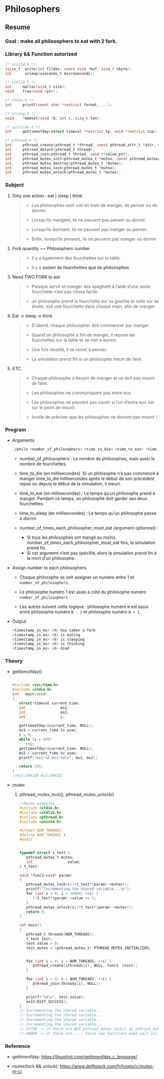 # Philosophers

## Resume

### Goal : make all philosophers to eat with 2 fork.

### Library && Function autorized

```c
/* unistd.h */
ssize_t  write(int fildes, const void *buf, size_t nbyte);
int      usleep(useconds_t microseconds);

/* stdlib.h */
int		malloc(size_t size);
void    free(void *ptr);

/* stdio.h */
int		printf(const char *restrict format, ...);

/* string.h */
void	*memset(void *b, int c, size_t len);

/* sys/time.h */
int		gettimeofday(struct timeval *restrict tp, void *restrict tzp);

/* pthread.h */
int		pthread_create(pthread_t *thread, const pthread_attr_t *attr, void *(*start_routine)(void *), void *arg);
int		pthread_detach(pthread_t thread);
int		pthread_join(pthread_t thread, void **value_ptr);
int		pthread_mutex_init(pthread_mutex_t *mutex, const pthread_mutexattr_t *attr);
int		pthread_mutex_destroy(pthread_mutex_t *mutex);
int		pthread_mutex_lock(pthread_mutex_t *mutex);
int		pthread_mutex_unlock(pthread_mutex_t *mutex);

```

### Subject

1. Only one action : eat | sleep | think

   > - Les philosophes sont soit en train de manger, de penser ou de dormir.
   >
   > - Lorsqu’ils mangent, ils ne peuvent pas penser ou dormir.
   >
   > - Lorsqu’ils dorment, ils ne peuvent pas manger ou penser.
   >
   > - Enfin, lorsqu’ils pensent, ils ne peuvent pas manger ou dormir

2. Fork quantity == Philosophers number

   > - Il y a également des fourchettes sur la table.
   >
   > - Il y a <strong>autant de fourchettes que de philosophes</strong>

3. Need TWO FORK to eat

   > - Puisque servir et manger des spaghetti à l’aide d’une seule fourchette n’est pas chose facile
   >
   > - un philosophe prend la fourchette sur sa gauche et celle sur sa droite, soit une fourchette dans chaque main, afin de manger.

4. Eat -> sleep -> think

   > - D'abord, chaque philosopher doit commencer par manger
   >
   > - Quand un philosophe a fini de manger, il repose les fourchettes sur la table et se met à dormir.
   >
   > - Une fois réveillé, il se remet à penser.
   >
   > - La simulation prend fin si un philosophe meurt de faim.

5. ETC.

   > - Chaque philosophe a besoin de manger et ne doit pas mourir de faim.
   >
   > - Les philosophes ne communiquent pas entre eux.
   >
   > - Les philosophes ne peuvent pas savoir si l’un d’entre eux est sur le point de mourir.
   >
   > - Inutile de préciser que les philosophes ne doivent pas mourir !

### Program

- Arguments

  ```sh
  ./philo <number_of_philosophers> <time_to_die> <time_to_eat> <time_to_sleep> [number_of_times_each_philosopher_must_eat]
  ```

  - number_of_philosophers : Le nombre de philosophes, mais aussi le nombre de fourchettes.

  - time_to_die (en millisecondes) :Si un philosophe n’a pas commencé à manger time_to_die millisecondes après le début de son précédent repas ou depuis le début de la simulation, il meurt.

  - time_to_eat (en millisecondes) : Le temps qu’un philosophe prend à manger. Pendant ce temps, un philosophe doit garder ses deux fourchettes.

  - time_to_sleep (en millisecondes) : Le temps qu’un philosophe passe à dormir.

  - number_of_times_each_philosopher_must_eat (argument optionnel) :
    - Si tous les philosophes ont mangé au moins number_of_times_each_philosopher_must_eat fois, la simulation prend fin.
    - Si cet argument n’est pas spécifié, alors la simulation prend fin à la mort d’un philosophe.

- Assign number to each philosophers

  - Chaque philosophe se voit assigner un numéro entre 1 et `number_of_philosophers`.

  - Le philosophe numéro 1 est assis à côté du philosophe numéro `number_of_philosophers`.

  - Les autres suivent cette logique : philosophe numéro `N` est assis entre philosophe numéro `N - 1` et philosophe numéro `N + 1`.

- Output
  ```bash
  <timestamp_in_ms> <X> has taken a fork
  <timestamp_in_ms> <X> is eating
  <timestamp_in_ms> <X> is sleeping
  <timestamp_in_ms> <X> is thinking
  <timestamp_in_ms> <X> died
  ```

### Theory

- gettiemofday()

  ```c

  #include <sys/time.h>
  #include <stdio.h>
  int	main(void)
  {
     struct timeval	current_time;
     int				ms1;
     int				ms2;
     int				i;

     gettimeofday(&current_time, NULL);
     ms1 = current_time.tv_usec;
     i = 0;
     while (i < 999)
        ++i;
     gettimeofday(&current_time, NULL);
     ms2 = current_time.tv_usec;
     printf("ms1:%d ms2:%d\n", ms1, ms2);

     return (0);
  }
  //ms1:204330 ms2:204332

  ```

- mutex

  1.  pthread_mutex_lock(), pthread_mutex_unlock()

      ```c
      //Mutex examples...
      #include <stdio.h>
      #include <stdlib.h>
      #include <pthread.h>
      #include <unistd.h>

      #ifndef NUM_THREADS
      #define NUM_THREADS 4
      #endif


      typedef struct s_test {
         pthread_mutex_t mutex;
         int				value;
      }	t_test;

      void *func3(void* param)
      {
         pthread_mutex_lock(&(((t_test*)param)->mutex));
         printf("Incrementing the shared variable...\n");
         for (int i = 0; i < 10000; ++i) {
            ((t_test*)param)->value += 1;
         }
         pthread_mutex_unlock(&(((t_test*)param)->mutex));
         return 0;
      }

      int main()
      {
         pthread_t threads[NUM_THREADS];
         t_test	test;
         test.value = 0;
         test.mutex = (pthread_mutex_t) PTHREAD_MUTEX_INITIALIZER;


         for (int i = 0; i < NUM_THREADS; ++i) {
            pthread_create(&threads[i], NULL, func3, &test);
         }

         for (int i = 0; i < NUM_THREADS; ++i) {
            pthread_join(threads[i], NULL);
         }

         printf("%d\n", test.value);
         exit(EXIT_SUCCESS);
      }
      // Incrementing the shared variable...
      // Incrementing the shared variable...
      // Incrementing the shared variable...
      // Incrementing the shared variable...
      // 37796 -> if there are NOT pthread_mutex_lock() && pthread_mutex_unlock()
      // 40000 -> if there are... : these two functions make wait all operations.

      ```

### Reference

- gettimeofday: https://linuxhint.com/gettimeofday_c_language/

- mutex(lock && unlock): https://www.delftstack.com/fr/howto/c/mutex-in-c/
